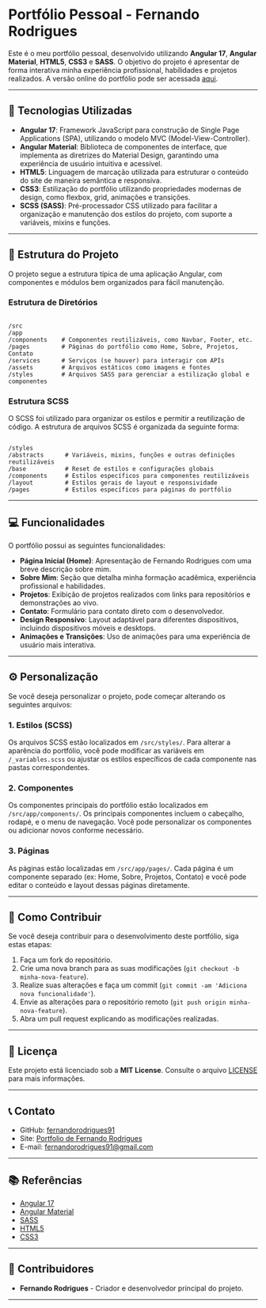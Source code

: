 # Portfólio Pessoal - Fernando Rodrigues

Este é o meu portfólio pessoal, desenvolvido utilizando **Angular 17**, **Angular Material**, **HTML5**, **CSS3** e **SASS**. O objetivo do projeto é apresentar de forma interativa minha experiência profissional, habilidades e projetos realizados. A versão online do portfólio pode ser acessada [aqui](https://fernandorodrigues91.github.io/portfolio/).

---

## 🚀 Tecnologias Utilizadas

- **Angular 17**: Framework JavaScript para construção de Single Page Applications (SPA), utilizando o modelo MVC (Model-View-Controller).
- **Angular Material**: Biblioteca de componentes de interface, que implementa as diretrizes do Material Design, garantindo uma experiência de usuário intuitiva e acessível.
- **HTML5**: Linguagem de marcação utilizada para estruturar o conteúdo do site de maneira semântica e responsiva.
- **CSS3**: Estilização do portfólio utilizando propriedades modernas de design, como flexbox, grid, animações e transições.
- **SCSS (SASS)**: Pré-processador CSS utilizado para facilitar a organização e manutenção dos estilos do projeto, com suporte a variáveis, mixins e funções.


---

## 📐 Estrutura do Projeto

O projeto segue a estrutura típica de uma aplicação Angular, com componentes e módulos bem organizados para fácil manutenção.

### Estrutura de Diretórios

```

/src
/app
/components    # Componentes reutilizáveis, como Navbar, Footer, etc.
/pages         # Páginas do portfólio como Home, Sobre, Projetos, Contato
/services      # Serviços (se houver) para interagir com APIs
/assets        # Arquivos estáticos como imagens e fontes
/styles        # Arquivos SASS para gerenciar a estilização global e componentes

```

### Estrutura SCSS

O SCSS foi utilizado para organizar os estilos e permitir a reutilização de código. A estrutura de arquivos SCSS é organizada da seguinte forma:

```

/styles
/abstracts      # Variáveis, mixins, funções e outras definições reutilizáveis
/base           # Reset de estilos e configurações globais
/components     # Estilos específicos para componentes reutilizáveis
/layout         # Estilos gerais de layout e responsividade
/pages          # Estilos específicos para páginas do portfólio

````

---

## 💻 Funcionalidades

O portfólio possui as seguintes funcionalidades:

- **Página Inicial (Home)**: Apresentação de Fernando Rodrigues com uma breve descrição sobre mim.
- **Sobre Mim**: Seção que detalha minha formação acadêmica, experiência profissional e habilidades.
- **Projetos**: Exibição de projetos realizados com links para repositórios e demonstrações ao vivo.
- **Contato**: Formulário para contato direto com o desenvolvedor.
- **Design Responsivo**: Layout adaptável para diferentes dispositivos, incluindo dispositivos móveis e desktops.
- **Animações e Transições**: Uso de animações para uma experiência de usuário mais interativa.


---

## ⚙️ Personalização

Se você deseja personalizar o projeto, pode começar alterando os seguintes arquivos:

### 1. Estilos (SCSS)

Os arquivos SCSS estão localizados em `/src/styles/`. Para alterar a aparência do portfólio, você pode modificar as variáveis em `/_variables.scss` ou ajustar os estilos específicos de cada componente nas pastas correspondentes.

### 2. Componentes

Os componentes principais do portfólio estão localizados em `/src/app/components/`. Os principais componentes incluem o cabeçalho, rodapé, e o menu de navegação. Você pode personalizar os componentes ou adicionar novos conforme necessário.

### 3. Páginas

As páginas estão localizadas em `/src/app/pages/`. Cada página é um componente separado (ex: Home, Sobre, Projetos, Contato) e você pode editar o conteúdo e layout dessas páginas diretamente.

---

## 📝 Como Contribuir

Se você deseja contribuir para o desenvolvimento deste portfólio, siga estas etapas:

1. Faça um fork do repositório.
2. Crie uma nova branch para as suas modificações (`git checkout -b minha-nova-feature`).
3. Realize suas alterações e faça um commit (`git commit -am 'Adiciona nova funcionalidade'`).
4. Envie as alterações para o repositório remoto (`git push origin minha-nova-feature`).
5. Abra um pull request explicando as modificações realizadas.

---

## 📜 Licença

Este projeto está licenciado sob a **MIT License**. Consulte o arquivo [LICENSE](LICENSE) para mais informações.

---

## 📞 Contato

* GitHub: [fernandorodrigues91](https://github.com/fernandorodrigues91)
* Site: [Portfolio de Fernando Rodrigues](https://fernandorodrigues91.github.io/portfolio/)
* E-mail: [fernandorodrigues91@gmail.com](mailto:fernandorodrigues91@gmail.com)

---

## 📚 Referências

* [Angular 17](https://angular.io/)
* [Angular Material](https://material.angular.io/)
* [SASS](https://sass-lang.com/)
* [HTML5](https://developer.mozilla.org/pt-BR/docs/Web/HTML)
* [CSS3](https://developer.mozilla.org/pt-BR/docs/Web/CSS)

---

## 🎨 Contribuidores

* **Fernando Rodrigues** - Criador e desenvolvedor principal do projeto.

---

